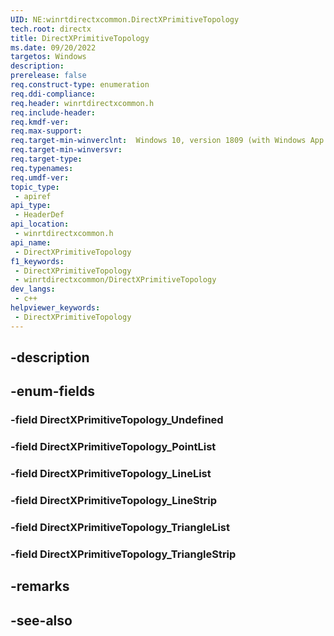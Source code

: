 ```yaml
---
UID: NE:winrtdirectxcommon.DirectXPrimitiveTopology
tech.root: directx
title: DirectXPrimitiveTopology
ms.date: 09/20/2022
targetos: Windows
description: 
prerelease: false
req.construct-type: enumeration
req.ddi-compliance: 
req.header: winrtdirectxcommon.h
req.include-header: 
req.kmdf-ver: 
req.max-support: 
req.target-min-winverclnt:  Windows 10, version 1809 (with Windows App SDK 1.0 Stable or later)
req.target-min-winversvr: 
req.target-type: 
req.typenames: 
req.umdf-ver: 
topic_type:
 - apiref
api_type:
 - HeaderDef
api_location:
 - winrtdirectxcommon.h
api_name:
 - DirectXPrimitiveTopology
f1_keywords:
 - DirectXPrimitiveTopology
 - winrtdirectxcommon/DirectXPrimitiveTopology
dev_langs:
 - c++
helpviewer_keywords:
 - DirectXPrimitiveTopology
---
```


## -description

## -enum-fields

### -field DirectXPrimitiveTopology_Undefined

### -field DirectXPrimitiveTopology_PointList

### -field DirectXPrimitiveTopology_LineList

### -field DirectXPrimitiveTopology_LineStrip

### -field DirectXPrimitiveTopology_TriangleList

### -field DirectXPrimitiveTopology_TriangleStrip

## -remarks

## -see-also

